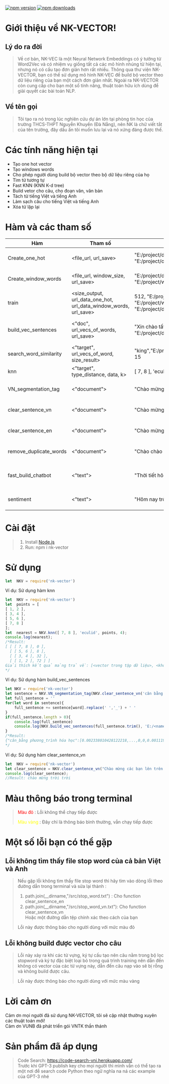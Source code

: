 [![npm version](http://img.shields.io/npm/v/nk-vector.svg?style=flat)](https://npmjs.org/package/nk-vector "View this project on npm")
[![npm downloads](https://img.shields.io/npm/dm/nk-vector.svg)](https://www.npmjs.com/package/nk-vector "View this project on npm")
# Giới thiệu về NK-VECTOR!
## Lý do ra đời
> Về cơ bản, NK-VEC là một Neural Network Embeddings có ý tưởng từ Word2Vec và có nhiệm vụ giống tất cả các mô hình nhúng từ hiện tại, nhưng nó có cấu tạo đơn giản hơn rất nhiều. Thông qua thư viện NK-VECTOR, bạn có thể sử dụng mô hình NK-VEC để build bộ vector theo dữ liệu riêng của bạn một cách đơn giản nhất. Ngoài ra NK-VECTOR còn cung cấp cho bạn một số tính năng, thuật toán hữu ích dùng để giải quyết các bài toán NLP.
## Về tên gọi
> Tôi tạo ra nó trong lúc nghiên cứu dự án lớn tại phòng tin học của trường THCS-THPT Nguyễn Khuyến (Đà Nẵng), nên NK là chữ viết tắt của tên trường, đây dấu ấn tôi muốn lưu lại và nó xứng đáng được thế.
# Các tính năng hiện tại
* Tạo one hot vector
* Tạo windows words
* Cho phép người dùng build bộ vector theo bộ dữ liệu riêng của họ
* Tìm từ tương tự
* Fast KNN (KNN K-d tree)
* Build vetor cho câu, cho đoạn văn, văn bản
* Tách từ tiếng Việt và tiếng Anh
* Làm sạch câu cho tiếng Việt và tiếng Anh
* Xóa từ lặp lại
# Hàm và các tham số
|Hàm|Tham số|Ví dụ|Lưu ý|
|---|-------|-----|-----|
|Create_one_hot|<file_url, url_save>|"E:/project/data.txt", "E:/project/onehot.json"|Trong này sẽ mặc định lọc stopword tiếng Anh và các ký tự đặc biệt trừ dấu '_'|
|Create_window_words|<file_url, window_size, url_save>|"E:/project/data.txt", 5, "E:/project/window.txt"|Trong này sẽ mặc định lọc stopword tiếng Anh và các ký tự đặc biệt trừ dấu '_'. window_size phải là số lẻ|
|train|<size_output, url_data_one_hot, url_data_window_words, url_save>|512, "E:/project/onehot.json", "E:/project/window.txt", "E:/project/data_vector.json"|size_output là số chiều vector đầu ra và nó phải nhỏ hơn số chiều đầu onehot vector đầu vào|
|build_vec_sentences|<"doc", url_vecs_of_words, url_save>|"Xin chào tất cả mọi người", "E:/project/data_vector.json", ""|Nếu url_save có độ dài bằng 0 thì mặc định trả về bộ vector mà không lưu, nếu lưu thì hãy để định dạng json - Vd: "E:/project/data_sentence_vector.json"|
|search_word_similarity|<"target", url_vecs_of_word, size_result>|"king","E:/project/data_vector.json", 15| size_result tương ứng với số lượng từ có độ tương tự từ cao nhất đến thấp được trả về"|
|knn|<"target", type_distance, data, k>|[ 7, 8 ], 'eculid', points, 4|Xem ví dụ sử dụng hàm knn bên dưới|
|VN_segmentation_tag|<"document">|"Chào mừng bạn đến với tôi"|Hãy chắc chắn rằng version node của bạn là phiên bản bắt đầy từ 10.16.0 trở lên|
|clear_sentence_vn|<"document">|"Chào mừng bạn đến với tôi"|Tại đây câu tiếng Việt của bạn sẽ được lọc từ stopword tiếng Việt cho đến các ký tự đặc biệt|
|clear_sentence_en|<"document">|"Chào mừng bạn đến với tôi"|Tại đây câu tiếng Anh của bạn sẽ được lọc từ stopword tiếng Anh cho đến các ký tự đặc biệt|
|remove_duplicate_words|<"document">|"Chào chào mừng bạn đến với tôi"|Tại đây sẽ xóa các từ bị trùng lặp trong câu và nó dùng cho cả tiếng Anh và Việt|
|fast_build_chatbot|<"text">|"Thời tiết hôm nay thế nào vậy"| Tại đây bot sẽ trả về một trong các nhãn: chemistry, general_asking, math, good_bye, hello, introduction, thanks, ask_weather, unknown|
|sentiment|<"text">|"Hôm nay trời thật ảm đạm"|Tại đây sẽ trả về một trong các nhãn: buồn, vui, bực, bình thường, chưa xác định được"|
# Cài đặt
> 1. Install [Node.js](http://nodejs.org/)
> 2. Run: npm i nk-vector
# Sử dụng
```javascript
let  NKV = require('nk-vector')
```
Ví dụ: Sử dụng hàm knn
```javascript
let  NKV = require('nk-vector')
let  points = [
[ 1, 2 ],
[ 3, 4 ],
[ 5, 6 ],
[ 7, 8 ]
];
let  nearest = NKV.knn([ 7, 8 ], 'eculid', points, 4);
console.log(nearest);
/*Result:
[ [ [ 7, 8 ], 0 ],
  [ [ 5, 6 ], 8 ],
  [ [ 3, 4 ], 32 ],
  [ [ 1, 2 ], 72 ] ]
Giải thích kết quả mảng trả về: [<vector trong tập dữ liệu>, <khoảng cách từ vector đầu vào tới vector này>]
*/
```
Ví dụ: Sử dụng hàm build_vec_sentences
```javascript
let NKV = require('nk-vector')
let sentence = NKV.VN_segmentation_tag(NKV.clear_sentence_vn('cân bằng phương trình hóa học'))
let full_sentence = ''
for(let word in sentence){
    full_sentence += sentence[word].replace(' ','_') + ' '
}
if(full_sentence.length > 0){
    console.log(full_sentence)
    console.log(NKV.build_vec_sentences(full_sentence.trim(), 'E:/<name_project>/data_vec.json', ''))
}
/*Result: 
{"cân_bằng phương_trình hóa học":[0.002338010428122218,...,0,0,0.00111962700489077,0.0009866701202071657,0.00111962700489077,0,0.00111962700489077,0,0,0.0009866701202071657,0,0.0010865777210490053,0,0.0010865777210490053,0,0,0,0,0,0.0009866701202071657,0,0,0,0,0,0,0.0010865777210490053,...0,0.0010865777210490053,...,0]}
*/
```
Ví dụ: Sử dụng hàm clear_sentence_vn
```javascript
let  NKV = require('nk-vector')
let clear_sentence = NKV.clear_sentence_vn("Chào mừng các bạn lên trên trời, ở đây là trên trời")
console.log(clear_sentence);
//Result: chào mừng trời trời
```
# Màu thông báo trong terminal
> <span style="color:red">Màu đỏ</span> : Lỗi không thể chạy tiếp được </br>
>
> <span style="color:yellow">Màu vàng</span> : Đây chỉ là thông báo bình thường, vẫn chạy tiếp được
# Một số lỗi bạn có thể gặp
## Lỗi không tìm thấy file stop word của cả bản Việt và Anh
> Nếu gặp lỗi không tìm thấy file stop word thì hãy tìm vào dòng lỗi theo đường dẫn trong terminal và sửa lại thành :</br>
> 1. path.join(__dirname,"/src/stop_word.txt") : Cho function clear_sentence_en
> 2. path.join(__dirname,"/src/stop_word_vn.txt"): Cho function clear_sentence_vn</br>
> Hoặc một đường dẫn tệp chính xác theo cách của bạn
>
> Lỗi này được thông báo cho người dùng với mức màu đỏ
## Lỗi không build được vector cho câu
> Lỗi này xảy ra khi các từ vựng, ký tự cấu tạo nên câu nằm trong bộ lọc stopword và ký tự đặc biệt loại bỏ trong quá trình training nên dẫn đến không có vector của các từ vựng này, dẫn đến câu nạp vào sẽ bị rỗng và không build được câu.</br>
>
> Lỗi này được thông báo cho người dùng với mức màu vàng
# Lời cảm ơn
Cảm ơn mọi người đã sử dụng NK-VECTOR, tôi sẽ cập nhật thường xuyên các thuật toán mới!<br>
Cảm ơn VUNB đã phát triển gói VNTK thần thánh
# Sản phẩm đã áp dụng
> Code Search: https://code-search-vni.herokuapp.com/ <br>
> Trước khi GPT-3 publish key cho mọi người thì mình vẫn có thể tạo ra một nơi để search code Python theo ngữ nghĩa na ná các example của GPT-3 nhé